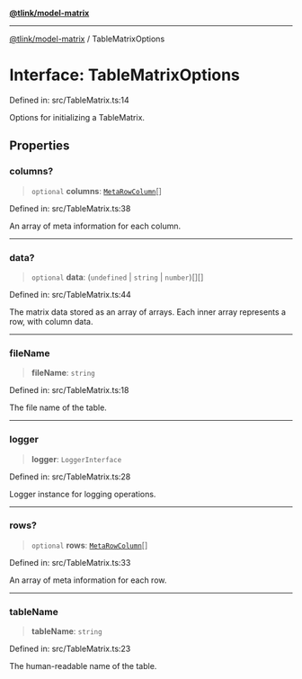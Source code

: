 [**@tlink/model-matrix**](../README.md)

***

[@tlink/model-matrix](../globals.md) / TableMatrixOptions

# Interface: TableMatrixOptions

Defined in: src/TableMatrix.ts:14

Options for initializing a TableMatrix.

## Properties

### columns?

> `optional` **columns**: [`MetaRowColumn`](MetaRowColumn.md)[]

Defined in: src/TableMatrix.ts:38

An array of meta information for each column.

***

### data?

> `optional` **data**: (`undefined` \| `string` \| `number`)[][]

Defined in: src/TableMatrix.ts:44

The matrix data stored as an array of arrays.
Each inner array represents a row, with column data.

***

### fileName

> **fileName**: `string`

Defined in: src/TableMatrix.ts:18

The file name of the table.

***

### logger

> **logger**: `LoggerInterface`

Defined in: src/TableMatrix.ts:28

Logger instance for logging operations.

***

### rows?

> `optional` **rows**: [`MetaRowColumn`](MetaRowColumn.md)[]

Defined in: src/TableMatrix.ts:33

An array of meta information for each row.

***

### tableName

> **tableName**: `string`

Defined in: src/TableMatrix.ts:23

The human-readable name of the table.

